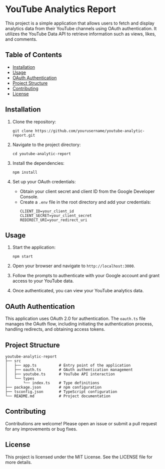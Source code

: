 # YouTube Analytics Report

This project is a simple application that allows users to fetch and display analytics data from their YouTube channels using OAuth authentication. It utilizes the YouTube Data API to retrieve information such as views, likes, and comments.

## Table of Contents

- [Installation](#installation)
- [Usage](#usage)
- [OAuth Authentication](#oauth-authentication)
- [Project Structure](#project-structure)
- [Contributing](#contributing)
- [License](#license)

## Installation

1. Clone the repository:
   ```
   git clone https://github.com/yourusername/youtube-analytic-report.git
   ```

2. Navigate to the project directory:
   ```
   cd youtube-analytic-report
   ```

3. Install the dependencies:
   ```
   npm install
   ```

4. Set up your OAuth credentials:
   - Obtain your client secret and client ID from the Google Developer Console.
   - Create a `.env` file in the root directory and add your credentials:
     ```
     CLIENT_ID=your_client_id
     CLIENT_SECRET=your_client_secret
     REDIRECT_URI=your_redirect_uri
     ```

## Usage

1. Start the application:
   ```
   npm start
   ```

2. Open your browser and navigate to `http://localhost:3000`.

3. Follow the prompts to authenticate with your Google account and grant access to your YouTube data.

4. Once authenticated, you can view your YouTube analytics data.

## OAuth Authentication

This application uses OAuth 2.0 for authentication. The `oauth.ts` file manages the OAuth flow, including initiating the authentication process, handling redirects, and obtaining access tokens.

## Project Structure

```
youtube-analytic-report
├── src
│   ├── app.ts          # Entry point of the application
│   ├── oauth.ts        # OAuth authentication management
│   ├── youtube.ts      # YouTube API interaction
│   └── types
│       └── index.ts    # Type definitions
├── package.json        # npm configuration
├── tsconfig.json       # TypeScript configuration
└── README.md           # Project documentation
```

## Contributing

Contributions are welcome! Please open an issue or submit a pull request for any improvements or bug fixes.

## License

This project is licensed under the MIT License. See the LICENSE file for more details.
